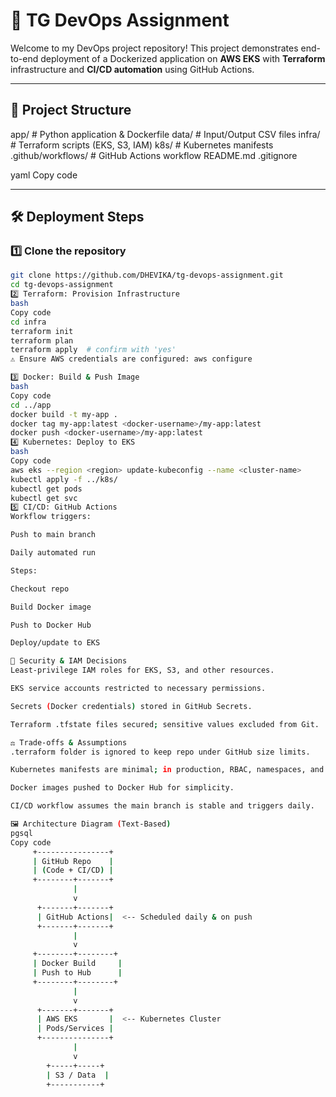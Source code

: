 # 🚀 TG DevOps Assignment

Welcome to my DevOps project repository! This project demonstrates end-to-end deployment of a Dockerized application on **AWS EKS** with **Terraform** infrastructure and **CI/CD automation** using GitHub Actions.

---

## 📂 Project Structure

app/ # Python application & Dockerfile
data/ # Input/Output CSV files
infra/ # Terraform scripts (EKS, S3, IAM)
k8s/ # Kubernetes manifests
.github/workflows/ # GitHub Actions workflow
README.md
.gitignore

yaml
Copy code

---

## 🛠️ Deployment Steps

### 1️⃣ Clone the repository

```bash
git clone https://github.com/DHEVIKA/tg-devops-assignment.git
cd tg-devops-assignment
2️⃣ Terraform: Provision Infrastructure
bash
Copy code
cd infra
terraform init
terraform plan
terraform apply  # confirm with 'yes'
⚠️ Ensure AWS credentials are configured: aws configure

3️⃣ Docker: Build & Push Image
bash
Copy code
cd ../app
docker build -t my-app .
docker tag my-app:latest <docker-username>/my-app:latest
docker push <docker-username>/my-app:latest
4️⃣ Kubernetes: Deploy to EKS
bash
Copy code
aws eks --region <region> update-kubeconfig --name <cluster-name>
kubectl apply -f ../k8s/
kubectl get pods
kubectl get svc
5️⃣ CI/CD: GitHub Actions
Workflow triggers:

Push to main branch

Daily automated run

Steps:

Checkout repo

Build Docker image

Push to Docker Hub

Deploy/update to EKS

🔐 Security & IAM Decisions
Least-privilege IAM roles for EKS, S3, and other resources.

EKS service accounts restricted to necessary permissions.

Secrets (Docker credentials) stored in GitHub Secrets.

Terraform .tfstate files secured; sensitive values excluded from Git.

⚖️ Trade-offs & Assumptions
.terraform folder is ignored to keep repo under GitHub size limits.

Kubernetes manifests are minimal; in production, RBAC, namespaces, and network policies would be added.

Docker images pushed to Docker Hub for simplicity.

CI/CD workflow assumes the main branch is stable and triggers daily.

🖼️ Architecture Diagram (Text-Based)
pgsql
Copy code
     +----------------+
     | GitHub Repo    |
     | (Code + CI/CD) |
     +--------+-------+
              |
              v
      +-------+-------+
      | GitHub Actions|  <-- Scheduled daily & on push
      +-------+-------+
              |
              v
     +--------+--------+
     | Docker Build     |
     | Push to Hub      |
     +--------+--------+
              |
              v
      +-------+-------+
      | AWS EKS       |  <-- Kubernetes Cluster
      | Pods/Services |
      +---------------+
              |
              v
        +-----+-----+
        | S3 / Data  |
        +-----------+



